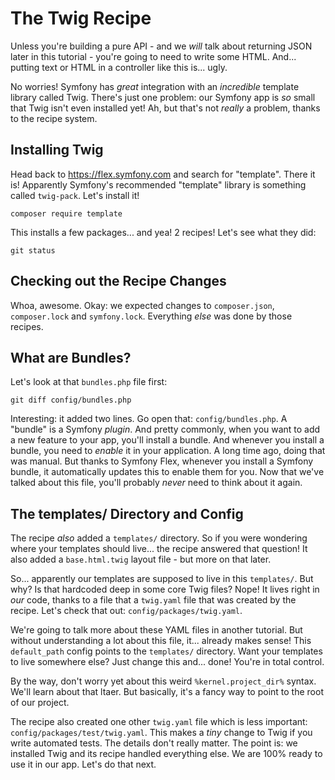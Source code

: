 # The Twig Recipe

Unless you're building a pure API - and we *will* talk about returning JSON later
in this tutorial - you're going to need to write some HTML. And... putting text
or HTML in a controller like this is... ugly.

No worries! Symfony has *great* integration with an *incredible* template library
called Twig. There's just one problem: our Symfony app is *so* small that Twig
isn't even installed yet! Ah, but that's not *really* a problem, thanks to the
recipe system.

## Installing Twig

Head back to https://flex.symfony.com and search for "template". There it is!
Apparently Symfony's recommended "template" library is something called `twig-pack`.
Let's install it!

```terminal
composer require template
```

This installs a few packages... and yea! 2 recipes! Let's see what they did:

```terminal
git status
```

## Checking out the Recipe Changes

Whoa, awesome. Okay: we expected changes to `composer.json`, `composer.lock`
and `symfony.lock`. Everything *else* was done by those recipes.

## What are Bundles?

Let's look at that `bundles.php` file first:

```terminal
git diff config/bundles.php
```

Interesting: it added two lines. Go open that: `config/bundles.php`. A "bundle"
is a Symfony *plugin*. And pretty commonly, when you want to add a new feature
to your app, you'll install a bundle. And whenever you install a bundle, you need
to *enable* it in your application. A long time ago, doing that was manual.
But thanks to Symfony Flex, whenever you install a Symfony bundle, it automatically
updates this to enable them for you. Now that we've talked about this file, you'll
probably *never* need to think about it again.

## The templates/ Directory and Config

The recipe *also* added a `templates/` directory. So if you were wondering where
your templates should live... the recipe answered that question! It also added a
`base.html.twig` layout file - but more on that later.

So... apparently our templates are supposed to live in this `templates/`. But why?
Is that hardcoded deep in some core Twig files? Nope! It lives right in *our* code,
thanks to a file that a `twig.yaml` file that was created by the recipe. Let's
check that out: `config/packages/twig.yaml`.

We're going to talk more about these YAML files in another tutorial. But without
understanding a lot about this file, it... already makes sense! This `default_path`
config points to the `templates/` directory. Want your templates to live somewhere
else? Just change this and... done! You're in total control.

By the way, don't worry yet about this weird `%kernel.project_dir%` syntax. We'll
learn about that ltaer. But basically, it's a fancy way to point to the root
of our project.

The recipe also created one other `twig.yaml` file which is less important:
`config/packages/test/twig.yaml`. This makes a *tiny* change to Twig if you write
automated tests. The details don't really matter. The point is: we installed Twig
and its recipe handled everything else. We are 100% ready to use it in our app.
Let's do that next.
